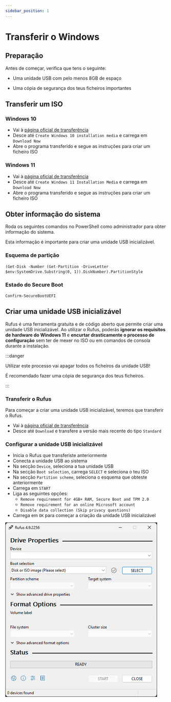 ```yaml
---
sidebar_position: 1
---
```


# Transferir o Windows

## Preparação

Antes de começar, verifica que tens o seguinte:

- Uma unidade USB com pelo menos 8GB de espaço

- Uma cópia de segurança dos teus ficheiros importantes

## Transferir um ISO

### Windows 10

- Vai à [página oficial de transferência](https://www.microsoft.com/en-us/software-download/windows10)
- Desce até `Create Windows 10 installation media` e carrega em `Download Now`
- Abre o programa transferido e segue as instruções para criar um ficheiro ISO

### Windows 11

- Vai à [página oficial de transferência](https://www.microsoft.com/en-us/software-download/windows11)
- Desce até `Create Windows 11 Installation Media` e carrega em `Download Now`
- Abre o programa transferido e segue as instruções para criar um ficheiro ISO

## Obter informação do sistema

Roda os seguintes comandos no PowerShell como administrador para obter informação do sistema.

Esta informação é importante para criar uma unidade USB inicializável.

### Esquema de partição

```
(Get-Disk -Number (Get-Partition -DriveLetter $env:SystemDrive.Substring(0, 1)).DiskNumber).PartitionStyle
```

### Estado do Secure Boot

```
Confirm-SecureBootUEFI
```

## Criar uma unidade USB inicializável

Rufus é uma ferramenta gratuita e de código aberto que permite criar uma unidade USB inicializável. Ao utilizar o Rufus, poderás **ignorar os requisitos de hardware do Windows 11** e **encurtar drasticamente o processo de configuração** sem ter de mexer no ISO ou em comandos de consola durante a instalação.

:::danger

Utilizar este processo vai apagar todos os ficheiros da unidade USB!

É recomendado fazer uma cópia de segurança dos teus ficheiros.

:::

### Transferir o Rufus

Para começar a criar uma unidade USB inicializável, teremos que transferir o Rufus.

- Vai à [página oficial de transferência](https://rufus.ie/en/)
- Desce até `Download` e transfere a versão mais recente do tipo `Standard`

### Configurar a unidade USB inicializável

- Inicia o Rufus que transferiste anteriormente
- Conecta a unidade USB ao sistema
- Na secção `Device`, seleciona a tua unidade USB
- Na secção `Boot selection`, carrega `SELECT` e seleciona o teu ISO
- Na secção `Partition scheme`, seleciona o esquema que obteste anteriormente
- Carrega em `START`
- Liga as seguintes opções:
    - `Remove requirement for 4GB+ RAM, Secure Boot and TPM 2.0`
    - `Remove requirement for an online Microsoft account`
    - `Disable data collection (Skip privacy questions)`
- Carrega em `OK` para começar a criação da unidade USB inicializável

![rufus](./assets/rufus.png)
